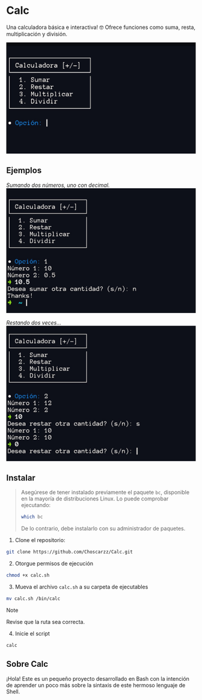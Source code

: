 # Calc
Una calculadora básica e interactiva! 🤓
Ofrece funciones como suma, resta, multiplicación y división.

![image](screenshots/example.jpg)

## Ejemplos 
*Sumando dos números, uno con decimal.*
![image](screenshots/example2.jpg)

*Restando dos veces...*
![image](screenshots/example3.jpg)

## Instalar
> Asegúrese de tener instalado previamente el paquete `bc`, disponible en la mayoría de distribuciones Linux. Lo puede comprobar ejecutando:
>```bash
>which bc
>```
>De lo contrario, debe instalarlo con su administrador de paquetes.


1. Clone el repositorio:
```bash 
git clone https://github.com/Choscarzz/Calc.git
```
2. Otorgue permisos de ejecución
```bash
chmod +x calc.sh
```

3. Mueva el archivo `calc.sh` a su carpeta de ejecutables
```bash 
mv calc.sh /bin/calc
```
> [!NOTE]
> Revise que la ruta sea correcta.

4. Inicie el script
```bash
calc
```

## Sobre Calc
¡Hola! Este es un pequeño proyecto desarrollado en Bash con la intención de aprender un poco más sobre la sintaxis de este hermoso lenguaje de Shell.
